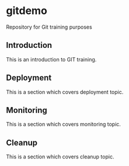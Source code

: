 # gitdemo
Repository for Git training purposes

## Introduction
This is an introduction to GIT training.

## Deployment
This is a section which covers deployment topic.

## Monitoring
This is a section which covers monitoring topic.

## Cleanup
This is a section which covers cleanup topic.
